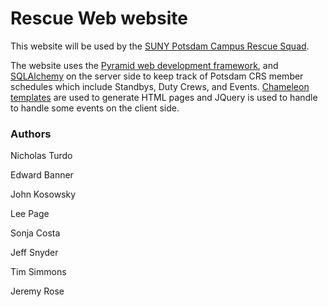 Rescue Web website
==================

This website will be used by the [SUNY Potsdam Campus Rescue
Squad](http://potsdamcrs.com).

The website uses the [Pyramid web development
framework](http://www.pylonsproject.org/), and
[SQLAlchemy](http://www.sqlalchemy.org) on the server side to keep track of
Potsdam CRS member schedules which include Standbys, Duty Crews, and Events.
[Chameleon templates](http://chameleon.readthedocs.org) are used to generate
HTML pages and JQuery is used to handle to handle some events on the client
side.

### Authors

Nicholas Turdo

Edward Banner

John Kosowsky

Lee Page

Sonja Costa

Jeff Snyder

Tim Simmons

Jeremy Rose
